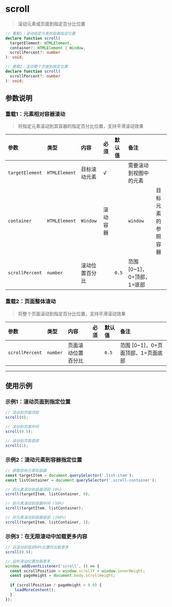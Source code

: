 # scroll

> 滚动元素或页面到指定百分比位置

```ts
// 重载1：滚动指定元素到容器指定位置
declare function scroll(
  targetElement: HTMLElement,
  container?: HTMLElement | Window,
  scrollPercent?: number
): void;

// 重载2：滚动整个页面到指定位置
declare function scroll(
  scrollPercent?: number
): void;
```

## 参数说明

### 重载1：元素相对容器滚动

> 将指定元素滚动到其容器的指定百分比位置，支持平滑滚动效果

| 参数            | 类型          | 内容           | 必须     | 默认值 | 备注                       |                    |
| :-------------- | :------------ | :------------- | :------- | :----- | :------------------------- | ------------------ |
| `targetElement` | `HTMLElement` | 目标滚动元素   | √        |        | 需要滚动到视图中的元素     |                    |
| `container`     | `HTMLElement` | `Window`       | 滚动容器 |        | `window`                   | 目标元素的参照容器 |
| `scrollPercent` | `number`      | 滚动位置百分比 |          | `0.5`  | 范围 [0~1]，0=顶部，1=底部 |                    |

### 重载2：页面整体滚动

> 将整个页面滚动到指定百分比位置，支持平滑滚动效果

| 参数            | 类型     | 内容               | 必须 | 默认值 | 备注                               |
| :-------------- | :------- | :----------------- | :--- | :----- | :--------------------------------- |
| `scrollPercent` | `number` | 页面滚动位置百分比 |      | `0.5`  | 范围 [0~1]，0=页面顶部，1=页面底部 |

------

## 使用示例

### 示例1：滚动页面到指定位置

```ts
// 滚动到页面顶部
scroll(0);

// 滚动到页面中间
scroll(0.5);

// 滚动到页面底部
scroll(1);
```

### 示例2：滚动元素到容器指定位置

```ts
// 获取目标元素和容器
const targetItem = document.querySelector('.list-item');
const listContainer = document.querySelector('.scroll-container');

// 将元素滚动到容器顶部 (0%)
scroll(targetItem, listContainer, 0);

// 将元素滚动到容器中间 (50%)
scroll(targetItem, listContainer);

// 将元素滚动到容器底部 (100%)
scroll(targetItem, listContainer, 1);
```

### 示例3：在无限滚动中加载更多内容

```ts
// 当滚动到底部90%位置时加载更多
scroll(0.9);

// 监听滚动位置加载更多
window.addEventListener('scroll', () => {
  const scrollPosition = window.scrollY + window.innerHeight;
  const pageHeight = document.body.scrollHeight;
  
  if (scrollPosition / pageHeight > 0.9) {
    loadMoreContent();
  }
});
```